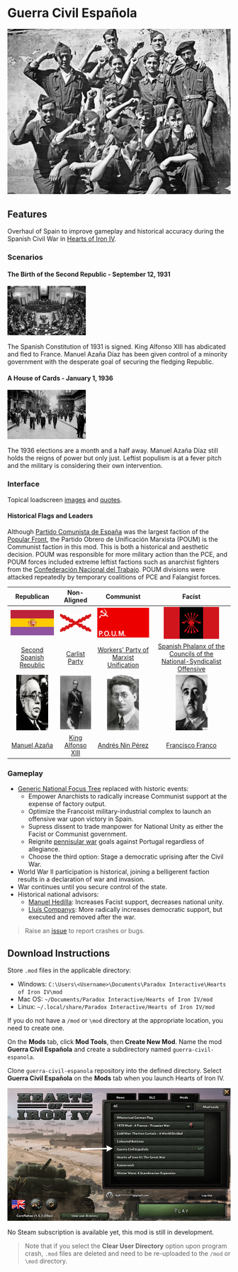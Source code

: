 # Guerra Civil Española

![](./images/spanish-civil-war.png)

## Features

Overhaul of Spain to improve gameplay and historical accuracy during the Spanish Civil War in [Hearts of Iron IV](https://hoi4.paradoxwikis.com/Hearts_of_Iron_4_Wiki).

### Scenarios

#### The Birth of the Second Republic - September 12, 1931

![](./images/scenario-images/select_date_1936.png)

The Spanish Constitution of 1931 is signed. King Alfonso XIII has abdicated and fled to France. Manuel Azaña Díaz has been given control of a minority government with the desperate goal of securing the fledging Republic.

#### A House of Cards - January 1, 1936

![](./images/scenario-images/select_date_1939.png)

The 1936 elections are a month and a half away. Manuel Azaña Díaz still holds the reigns of power but only just. Leftist populism is at a fever pitch and the military is considering their own intervention.

### Interface

Topical loadscreen [images](images/loadscreen-images/README.md) and [quotes](shared/spanish-civil-war-quotes.md).

#### Historical Flags and Leaders

Although [Partido Comunista de España](https://en.wikipedia.org/wiki/Communist_Party_of_Spain) was the largest faction of the [Popular Front](https://en.wikipedia.org/wiki/Popular_Front_(Spain)), the Partido Obrero de Unificación Marxista (POUM) is the Communist faction in this mod. This is both a historical and aesthetic decision. POUM was responsible for more military action than the PCE, and POUM forces included extreme leftist factions such as anarchist fighters from the [Confederación Nacional del Trabajo](https://en.wikipedia.org/wiki/Confederaci%C3%B3n_Nacional_del_Trabajo#The_Civil_War). POUM divisions were attacked repeatedly by temporary coalitions of PCE and Falangist forces.

 Republican | Non-Aligned | Communist | Facist
 :--:|:--:|:--:|:--:
 ![](./images/second-republic-flag.png) | ![](./images/carlist-flag.png) | ![](./images/poum-flag.png) | ![](./images/fe-jons-flag.png) |
 [Second Spanish Republic](https://en.wikipedia.org/wiki/Second_Spanish_Republic) | [Carlist Party](https://en.wikipedia.org/wiki/Carlism) | [Workers' Party of Marxist Unification](https://en.wikipedia.org/wiki/POUM) | [Spanish Phalanx of the Councils of the National-Syndicalist Offensive](https://en.wikipedia.org/wiki/Falange_Espa%C3%B1ola_de_las_JONS)
 ![](./images/leader-manual.png) | ![](./images/leader-alfonso.png) | ![](./images/leader-andres.png) | ![](./images/leader-francisco.png)
[Manuel Azaña](https://en.wikipedia.org/wiki/Manuel_Aza%C3%B1a) | [King Alfonso XIII](https://en.wikipedia.org/wiki/Alfonso_XIII_of_Spain) | [Andrés Nin Pérez](https://en.wikipedia.org/wiki/Andr%C3%A9s_Nin_P%C3%A9rez) | [Francisco Franco](https://en.wikipedia.org/wiki/Francisco_Franco)
 
### Gameplay
  
* [Generic National Focus Tree](https://hoi4.paradoxwikis.com/Generic_national_focus_tree) replaced with historic events:
  * Empower Anarchists to radically increase Communist support at the expense of factory output.
  * Optimize the Francoist military-industrial complex to launch an offensive war upon victory in Spain.
  * Supress dissent to trade manpower for National Unity as either the Facist or Communist government.
  * Reignite [pennisular war](https://en.wikipedia.org/wiki/Peninsular_War) goals against Portugal regardless of allegiance.
  * Choose the third option: Stage a democratic uprising after the Civil War.
* World War II participation is historical, joining a belligerent faction results in a declaration of war and invasion.
* War continues until you secure control of the state.
* Historical national advisors:
  * [Manuel Hedilla](https://en.wikipedia.org/wiki/Manuel_Hedilla): Increases Facist support, decreases national unity.
  * [Lluís Companys](https://en.wikipedia.org/wiki/Llu%C3%ADs_Companys): More radically increases democratic support, but executed and removed after the war.
  
> Raise an [issue](https://github.com/kghamilton89/guerra-civil-espanola/issues/new) to report crashes or bugs.

## Download Instructions

Store `.mod` files in the applicable directory:

* Windows: `C:\Users\<Username>\Documents\Paradox Interactive\Hearts of Iron IV\mod`
* Mac OS: `~/Documents/Paradox Interactive/Hearts of Iron IV/mod`
* Linux: `~/.local/share/Paradox Interactive/Hearts of Iron IV/mod`

If you do not have a `/mod` or `\mod` directory at the appropriate location, you need to create one.

On the **Mods** tab, click **Mod Tools**, then **Create New Mod**. Name the mod **Guerra Civil Española** and create a subdirectory named `guerra-civil-espanola`.

Clone `guerra-civil-espanola` repository into the defined directory. Select **Guerra Civil Española** on the **Mods** tab when you launch Hearts of Iron IV.

![](./images/homescreen.png)

No Steam subscription is available yet, this mod is still in development.

> Note that if you select the **Clear User Directory** option upon program crash, `.mod` files are deleted and need to be re-uploaded to the `/mod` or `\mod` directory.
